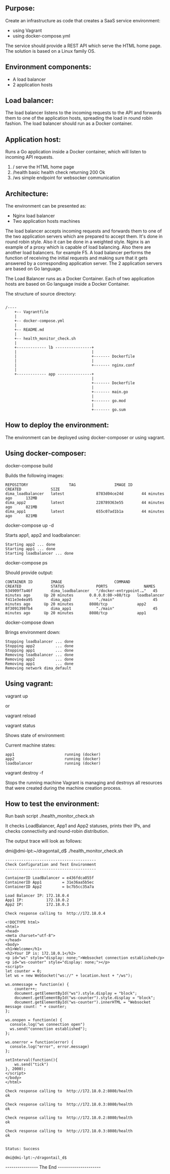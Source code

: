 Purpose:
--------

Create an infrastructure as code that creates a SaaS service environment:

- using Vagrant
- using docker-compose.yml

The service should provide a REST API which serve the HTML home page.
The solution is based on a Linux family OS.

Environment components:
-----------------------

- A load balancer
- 2 application hosts

Load balancer:
--------------

The load balancer listens to the incoming requests to the API and forwards them to one of the application hosts, spreading the load in round robin fashion.
The load balancer should run as a Docker container.

Application host:
-----------------

Runs a Go application inside a Docker container, which will listen to incoming API requests. 

1. / serve the HTML home page 
2. /health basic health check returning 200 Ok
3. /ws simple endpoint for websocker communication

Architecture:
-------------

The environment can be presented as:

- Nginx load balancer
- Two application hosts machines

The load balancer accepts incoming requests and forwards them to one of the two application servers which are prepared to accept them. 
It's done in round robin style. Also it can be done in a weighted style.
Nginx is an example of a proxy which is capable of load balancing. Also there are another load balancers. for example F5.
A load balancer performs the function of receiving the initial requests and making sure that it gets answered by a corresponding application server. 
The 2 application servers are based on Go language.

The Load Balancer runs as a Docker Container.
Each of two application hosts are based on Go language inside a Docker Container.

The structure of source directory:

```

/----
    +-- Vagrantfile
    |
    +-- docker-compose.yml
    |
    +-- README.md
    |
    +-- health_monitor_check.sh
    |
    +------------- lb ----------------+
    |                                 |
    |                                 +------- Dockerfile
    |                                 |
    |                                 +------- nginx.conf
    |
    +------------- app ---------------+
                                      |
                                      +------- Dockerfile
                                      |
                                      +------- main.go
                                      |
                                      +------- go.mod
                                      |
                                      +------- go.sum

```

How to deploy the environment:
------------------------------

The environment can be deployed using docker-composer or using vagrant.

Using docker-composer:
----------------------

docker-compose build

Builds the following images:

```
REPOSITORY                  TAG                 IMAGE ID            CREATED             SIZE
dima_loadbalancer   latest              8783d04ce24d        44 minutes ago      132MB
dima_app2           latest              228789363e55        44 minutes ago      821MB
dima_app1           latest              655c07ad1b1a        44 minutes ago      821MB
```

docker-compose up -d

Starts app1, app2 and loadbalancer:

```
Starting app2 ... done
Starting app1 ... done
Starting loadbalancer ... done
```

docker-compose ps

Should provide output:

```
CONTAINER ID        IMAGE                       COMMAND                  CREATED             STATUS              PORTS                NAMES
534909f7a46f        dima_loadbalancer   "/docker-entrypoint.…"   45 minutes ago      Up 20 minutes       0.0.0.0:80->80/tcp   loadbalancer
f411e3e4ea95        dima_app2           "./main"                 45 minutes ago      Up 20 minutes       8080/tcp             app2
8f3091398fb4        dima_app1           "./main"                 45 minutes ago      Up 20 minutes       8080/tcp             app1
```

docker-compose down

Brings environment down:

```
Stopping loadbalancer ... done
Stopping app2         ... done
Stopping app1         ... done
Removing loadbalancer ... done
Removing app2         ... done
Removing app1         ... done
Removing network dima_default
```

Using vagrant:
--------------

vagrant up

or 

vagrant reload

vagrant status 

Shows state of environment:

Current machine states:

```
app1                      running (docker)
app2                      running (docker)
loadbalancer              running (docker)
```

vagrant destroy -f

Stops the running machine Vagrant is managing and destroys all resources that were created during the machine creation process.

How to test the environment:
----------------------------

Run bash script ./health_monitor_check.sh

It checks LoadBalancer, App1 and App2 statuses, prints their IPs, and checks connectivity and round-robin distribution.

The output trace will look as follows:

dmi@dmi-lpt:~/dragontail_d$ ./health_monitor_check.sh 

``` 
----------------------------------------
Check Configuration and Test Environment
----------------------------------------
 
ContainerID LoadBalancer = e436fdca055f
ContainerID App1         = 31e36aa5b5ec
ContainerID App2         = bc7b5cc35a7a
 
Load Balancer IP: 172.18.0.4
App1 IP:          172.18.0.2
App2 IP:          172.18.0.3
 
Check response calling to  http://172.18.0.4

<!DOCTYPE html>
<html>
<head>
<meta charset="utf-8">
</head>
<body>
<h1>Welcome</h1>
<h2>Your IP is: 172.18.0.1</h2>
<p id="ws" style="display: none;">Websocket connection established</p>
<p id="ws-counter" style="display: none;"></p>
<script>  
let counter = 0;
let ws = new WebSocket("ws://" + location.host + "/ws");

ws.onmessage = function(e) {
    counter++;
    document.getElementById("ws").style.display = "block";
    document.getElementById("ws-counter").style.display = "block";
    document.getElementById("ws-counter").innerHTML = "Websocket message count: " + counter;
};

ws.onopen = function(e) {
  console.log("ws connection open")
  ws.send("connection established");
};

ws.onerror = function(error) {
  console.log("error", error.message)
};

setInterval(function(){
    ws.send("tick")
}, 2000);
</script>
</body>
</html>
 
Check response calling to  http://172.18.0.2:8080/health
ok
 
Check response calling to  http://172.18.0.3:8080/health
ok
 
Check response calling to  http://172.18.0.2:8080/health
ok
 
Check response calling to  http://172.18.0.3:8080/health
ok
 
 
Status: Success
 
dmi@dmi-lpt:~/dragontail_d$ 
```

---------------- The End ---------------------

